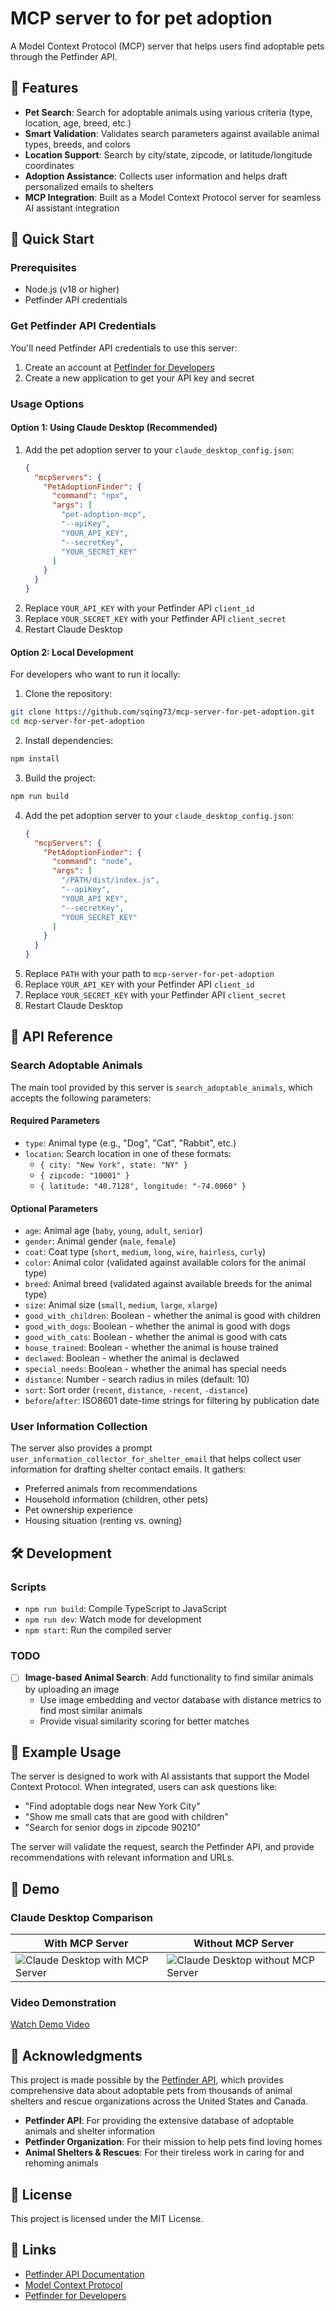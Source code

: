 # MCP server to for pet adoption

A Model Context Protocol (MCP) server that helps users find adoptable pets through the Petfinder API.

## 🐾 Features

- **Pet Search**: Search for adoptable animals using various criteria (type, location, age, breed, etc.)
- **Smart Validation**: Validates search parameters against available animal types, breeds, and colors
- **Location Support**: Search by city/state, zipcode, or latitude/longitude coordinates
- **Adoption Assistance**: Collects user information and helps draft personalized emails to shelters
- **MCP Integration**: Built as a Model Context Protocol server for seamless AI assistant integration

## 🚀 Quick Start

### Prerequisites

- Node.js (v18 or higher)
- Petfinder API credentials

### Get Petfinder API Credentials

You'll need Petfinder API credentials to use this server:

1. Create an account at [Petfinder for Developers](https://www.petfinder.com/developers/)
2. Create a new application to get your API key and secret

### Usage Options

#### Option 1: Using Claude Desktop (Recommended)

1. Add the pet adoption server to your `claude_desktop_config.json`:
    ```json
    {
      "mcpServers": {
        "PetAdoptionFinder": {
          "command": "npx",
          "args": [
            "pet-adoption-mcp",
            "--apiKey",
            "YOUR_API_KEY",
            "--secretKey",
            "YOUR_SECRET_KEY"
          ]
        }
      }
    }
    ```
2. Replace `YOUR_API_KEY` with your Petfinder API `client_id`
3. Replace `YOUR_SECRET_KEY` with your Petfinder API `client_secret`
4. Restart Claude Desktop

#### Option 2: Local Development

For developers who want to run it locally:

1. Clone the repository:
```bash
git clone https://github.com/sqing73/mcp-server-for-pet-adoption.git
cd mcp-server-for-pet-adoption
```

2. Install dependencies:
```bash
npm install
```

3. Build the project:
```bash
npm run build
```

4. Add the pet adoption server to your `claude_desktop_config.json`:
    ```json
    {
      "mcpServers": {
        "PetAdoptionFinder": {
          "command": "node",
          "args": [
            "/PATH/dist/index.js",
            "--apiKey",
            "YOUR_API_KEY",
            "--secretKey",
            "YOUR_SECRET_KEY"
          ]
        }
      }
    }
    ```
5. Replace `PATH` with your path to `mcp-server-for-pet-adoption`
6. Replace `YOUR_API_KEY` with your Petfinder API `client_id`
7. Replace `YOUR_SECRET_KEY` with your Petfinder API `client_secret`
8. Restart Claude Desktop

## 🔧 API Reference

### Search Adoptable Animals

The main tool provided by this server is `search_adoptable_animals`, which accepts the following parameters:

#### Required Parameters
- `type`: Animal type (e.g., "Dog", "Cat", "Rabbit", etc.)
- `location`: Search location in one of these formats:
  - `{ city: "New York", state: "NY" }`
  - `{ zipcode: "10001" }`
  - `{ latitude: "40.7128", longitude: "-74.0060" }`

#### Optional Parameters
- `age`: Animal age (`baby`, `young`, `adult`, `senior`)
- `gender`: Animal gender (`male`, `female`)
- `coat`: Coat type (`short`, `medium`, `long`, `wire`, `hairless`, `curly`)
- `color`: Animal color (validated against available colors for the animal type)
- `breed`: Animal breed (validated against available breeds for the animal type)
- `size`: Animal size (`small`, `medium`, `large`, `xlarge`)
- `good_with_children`: Boolean - whether the animal is good with children
- `good_with_dogs`: Boolean - whether the animal is good with dogs
- `good_with_cats`: Boolean - whether the animal is good with cats
- `house_trained`: Boolean - whether the animal is house trained
- `declawed`: Boolean - whether the animal is declawed
- `special_needs`: Boolean - whether the animal has special needs
- `distance`: Number - search radius in miles (default: 10)
- `sort`: Sort order (`recent`, `distance`, `-recent`, `-distance`)
- `before`/`after`: ISO8601 date-time strings for filtering by publication date

### User Information Collection

The server also provides a prompt `user_information_collector_for_shelter_email` that helps collect user information for drafting shelter contact emails. It gathers:

- Preferred animals from recommendations
- Household information (children, other pets)
- Pet ownership experience
- Housing situation (renting vs. owning)

## 🛠️ Development

### Scripts

- `npm run build`: Compile TypeScript to JavaScript
- `npm run dev`: Watch mode for development
- `npm start`: Run the compiled server

### TODO

- [ ] **Image-based Animal Search**: Add functionality to find similar animals by uploading an image
  - Use image embedding and vector database with distance metrics to find most similar animals
  - Provide visual similarity scoring for better matches

## 📝 Example Usage

The server is designed to work with AI assistants that support the Model Context Protocol. When integrated, users can ask questions like:

- "Find adoptable dogs near New York City"
- "Show me small cats that are good with children"
- "Search for senior dogs in zipcode 90210"

The server will validate the request, search the Petfinder API, and provide recommendations with relevant information and URLs.

## 📸 Demo

### Claude Desktop Comparison

| With MCP Server | Without MCP Server |
|----------------|-------------------|
| ![Claude Desktop with MCP Server](https://raw.githubusercontent.com/sqing73/mcp-server-for-pet-adoption/main/assets/ClaudeDesktopWithMCPServer.png) | ![Claude Desktop without MCP Server](https://raw.githubusercontent.com/sqing73/mcp-server-for-pet-adoption/main/assets/ClaudeDesktopWithNoMCPServer.png) |

### Video Demonstration

[Watch Demo Video](https://github.com/sqing73/mcp-server-for-pet-adoption/raw/refs/heads/main/assets/ClaudeDesktopWithMCPServerVideo.mov)

## 🙏 Acknowledgments

This project is made possible by the [Petfinder API](https://www.petfinder.com/developers/), which provides comprehensive data about adoptable pets from thousands of animal shelters and rescue organizations across the United States and Canada.

- **Petfinder API**: For providing the extensive database of adoptable animals and shelter information
- **Petfinder Organization**: For their mission to help pets find loving homes
- **Animal Shelters & Rescues**: For their tireless work in caring for and rehoming animals

## 📄 License

This project is licensed under the MIT License.

## 🔗 Links

- [Petfinder API Documentation](https://www.petfinder.com/developers/)
- [Model Context Protocol](https://modelcontextprotocol.io/)
- [Petfinder for Developers](https://www.petfinder.com/developers/)
